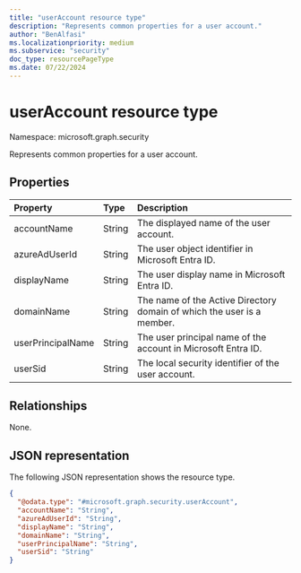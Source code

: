 ```yaml
---
title: "userAccount resource type"
description: "Represents common properties for a user account."
author: "BenAlfasi"
ms.localizationpriority: medium
ms.subservice: "security"
doc_type: resourcePageType
ms.date: 07/22/2024
---
```


# userAccount resource type

Namespace: microsoft.graph.security

Represents common properties for a user account.

## Properties

| Property          | Type   | Description                                                            |
|:------------------|:-------|:-----------------------------------------------------------------------|
| accountName       | String | The displayed name of the user account.                                |
| azureAdUserId     | String | The user object identifier in Microsoft Entra ID.       |
| displayName       | String | The user display name in Microsoft Entra ID.                                     |
| domainName        | String | The name of the Active Directory domain of which the user is a member. |
| userPrincipalName | String | The user principal name of the account in Microsoft Entra ID.                    |
| userSid           | String | The local security identifier of the user account.                     |

## Relationships

None.

## JSON representation

The following JSON representation shows the resource type.
<!-- {
  "blockType": "resource",
  "@odata.type": "microsoft.graph.security.userAccount"
}
-->
``` json
{
  "@odata.type": "#microsoft.graph.security.userAccount",
  "accountName": "String",
  "azureAdUserId": "String",
  "displayName": "String",
  "domainName": "String",
  "userPrincipalName": "String",
  "userSid": "String"  
}
```

